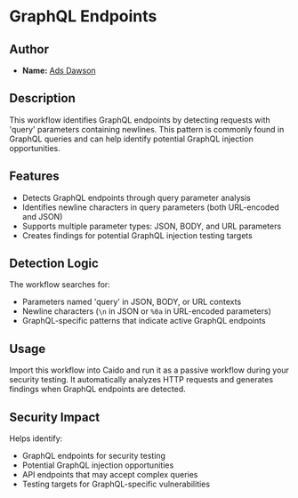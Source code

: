 # GraphQL Endpoints

## Author
- **Name:** [Ads Dawson](https://github.com/GangGreenTemperTatum)

## Description
This workflow identifies GraphQL endpoints by detecting requests with 'query' parameters containing newlines. This pattern is commonly found in GraphQL queries and can help identify potential GraphQL injection opportunities.

## Features
- Detects GraphQL endpoints through query parameter analysis
- Identifies newline characters in query parameters (both URL-encoded and JSON)
- Supports multiple parameter types: JSON, BODY, and URL parameters
- Creates findings for potential GraphQL injection testing targets

## Detection Logic
The workflow searches for:
- Parameters named 'query' in JSON, BODY, or URL contexts
- Newline characters (`\n` in JSON or `%0a` in URL-encoded parameters)
- GraphQL-specific patterns that indicate active GraphQL endpoints

## Usage
Import this workflow into Caido and run it as a passive workflow during your security testing. It automatically analyzes HTTP requests and generates findings when GraphQL endpoints are detected.

## Security Impact
Helps identify:
- GraphQL endpoints for security testing
- Potential GraphQL injection opportunities
- API endpoints that may accept complex queries
- Testing targets for GraphQL-specific vulnerabilities
